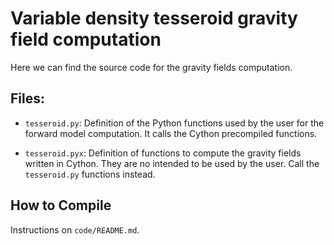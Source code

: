 # Variable density tesseroid gravity field computation

Here we can find the source code for the gravity fields computation.

## Files:

* `tesseroid.py`:
    Definition of the Python functions used by the user for the forward model
    computation. It calls the Cython precompiled functions.

* `tesseroid.pyx`:
    Definition of functions to compute the gravity fields written in Cython.
    They are no intended to be used by the user. Call the `tesseroid.py`
    functions instead.

## How to Compile

Instructions on `code/README.md`.
